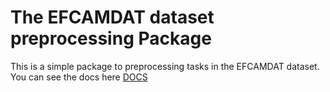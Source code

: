 # The EFCAMDAT dataset preprocessing Package

This is a simple package to preprocessing tasks in the EFCAMDAT dataset. You can see the docs here 
[DOCS](https://guides.github.com/features/mastering-markdown/)
